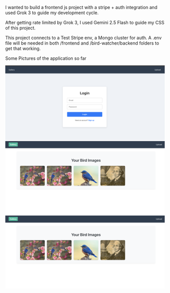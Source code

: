 I wanted to build a frontend js project with a stripe + auth integration and used Grok 3 to guide my development cycle. 

After getting rate limited by Grok 3, I used Gemini 2.5 Flash to guide my CSS of this project. 

This project connects to a Test Stripe env, a Mongo cluster for auth. A .env file will be needed in both /frontend and /bird-watcher/backend folders to get that working.

Some Pictures of the application so far 

![Login](readmeImages/login.png)
![Gallery of images](readmeImages/gallery.png)
![Upload an image](readmeImages/gallery.png)
